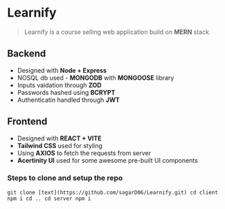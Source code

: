 # Learnify

> Learnify is a course selling web application build on **MERN** stack

## Backend
- Designed with **Node + Express**
- NOSQL db used - **MONGODB** with **MONGOOSE** library
- Inputs vaidation through **ZOD**
- Passwords hashed using **BCRYPT** 
- Authenticatin handled through **JWT**

## Frontend
- Designed with **REACT + VITE**
- **Tailwind CSS** used for styling
- Using **AXIOS** to fetch the requests from server
- **Acertinity UI** used for some awesome pre-built UI components
 
 ### Steps to clone and setup the repo
 `git clone [text](https://github.com/sagarD06/Learnify.git)
  cd client
  npm i
  cd ..
  cd server
  npm i  
 `